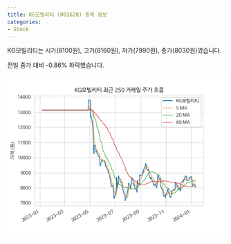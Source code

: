 ```yaml
---
title: KG모빌리티 (003620) 종목 정보
categories:
- Stock
---
```


KG모빌리티는 시가(8100원), 고가(8160원), 저가(7990원), 종가(8030원)였습니다.

전일 종가 대비 -0.86% 하락했습니다.

<!-- more -->

![003620](/assets/images/stock/003620.png)